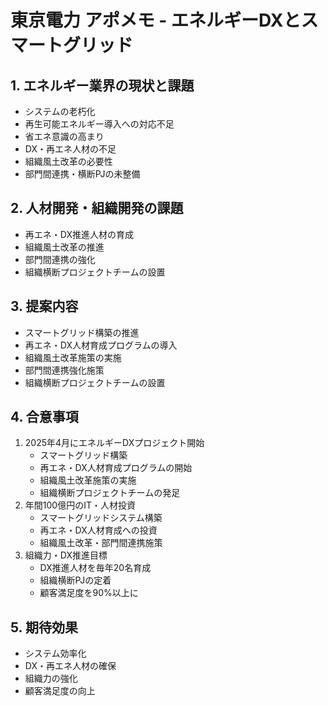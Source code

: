 # 東京電力 アポメモ - エネルギーDXとスマートグリッド

## 1. エネルギー業界の現状と課題
- システムの老朽化
- 再生可能エネルギー導入への対応不足
- 省エネ意識の高まり
- DX・再エネ人材の不足
- 組織風土改革の必要性
- 部門間連携・横断PJの未整備

## 2. 人材開発・組織開発の課題
- 再エネ・DX推進人材の育成
- 組織風土改革の推進
- 部門間連携の強化
- 組織横断プロジェクトチームの設置

## 3. 提案内容
- スマートグリッド構築の推進
- 再エネ・DX人材育成プログラムの導入
- 組織風土改革施策の実施
- 部門間連携強化施策
- 組織横断プロジェクトチームの設置

## 4. 合意事項
1. 2025年4月にエネルギーDXプロジェクト開始
   - スマートグリッド構築
   - 再エネ・DX人材育成プログラムの開始
   - 組織風土改革施策の実施
   - 組織横断プロジェクトチームの発足
2. 年間100億円のIT・人材投資
   - スマートグリッドシステム構築
   - 再エネ・DX人材育成への投資
   - 組織風土改革・部門間連携施策
3. 組織力・DX推進目標
   - DX推進人材を毎年20名育成
   - 組織横断PJの定着
   - 顧客満足度を90%以上に

## 5. 期待効果
- システム効率化
- DX・再エネ人材の確保
- 組織力の強化
- 顧客満足度の向上 